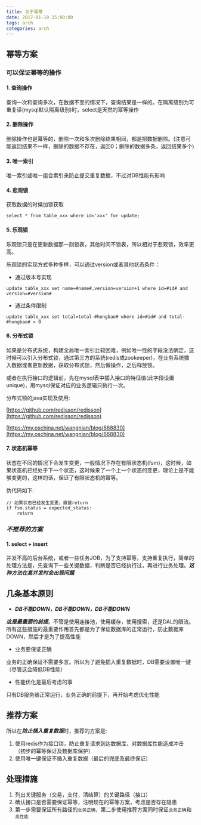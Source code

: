 ```yaml
---
title: 关于幂等
date: 2017-01-10 15:00:00
tags: arch
categories: arch
---
```


## 幂等方案

### 可以保证幂等的操作

#### 1. 查询操作

查询一次和查询多次，在数据不变的情况下，查询结果是一样的。在隔离级别为可重复读(mysql默认隔离级别)时，select是天然的幂等操作

#### 2. 删除操作

删除操作也是幂等的，删除一次和多次删除结果相同，都是把数据删除。(注意可能返回结果不一样，删除的数据不存在，返回0；删除的数据多条，返回结果多个)

#### 3. 唯一索引

唯一索引或唯一组合索引来防止提交重复数据，不过对DB性能有影响

#### 4. 悲观锁

获取数据的时候加锁获取

```	
select * from table_xxx where id='xxx' for update;
```

#### 5. 乐观锁

乐观锁只是在更新数据那一刻锁表，其他时间不锁表，所以相对于悲观锁，效率更高。

乐观锁的实现方式多种多样，可以通过version或者其他状态条件：

- 通过版本号实现

```
update table_xxx set name=#name#,version=version+1 where id=#id# and version=#version# 
```

- 通过条件限制

```
update table_xxx set total=total-#hongbao# where id=#id# and total-#hongbao# > 0
```

#### 6. 分布式锁

如果是分布式系统，构建全局唯一索引比较困难，例如唯一性的字段没法确定，这时候可以引入分布式锁，通过第三方的系统(redis或zookeeper)，在业务系统插入数据或者更新数据，获取分布式锁，然后做操作，之后释放锁。

或者在执行接口的逻辑前，先在mysql表中插入接口的特征值(此字段设置unique)，用mysql保证对应的业务逻辑只执行一次。

分布式锁的java实现及使用: 

[https://github.com/redisson/redisson](https://github.com/redisson/redisson)

[https://my.oschina.net/wangnian/blog/668830](https://my.oschina.net/wangnian/blog/668830)

#### 7. 状态机幂等

状态在不同的情况下会发生变更，一般情况下存在有限状态机(fsm)，这时候，如果状态机已经处于下一个状态，这时候来了一个上一个状态的变更，理论上是不能够变更的，这样的话，保证了有限状态机的幂等。

伪代码如下:

```
// 如果状态已经发生变更，直接return
if fsm.status = expected_status:
	return
```

### ***不推荐的方案***

#### 1. select + insert

并发不高的后台系统，或者一些任务JOB，为了支持幂等，支持重复执行，简单的处理方法是，先查询下一些关键数据，判断是否已经执行过，再进行业务处理。***这种方法在高并发时会出现问题***

## 几条基本原则

- ***DB不能DOWN，DB不能DOWN，DB不能DOWN***

***这是最重要的前提***。不管是使用连接池，使用缓存，使用搜索，还是DAL的限流。所有这些措施的最重要作用首先都是为了保证数据库的正常运行，防止数据库DOWN，然后才是为了提高性能

- 业务要保证正确

业务的正确保证不需要多言。所以为了避免插入重复数据时，DB需要设置唯一键（尽管这会降低DB性能）

- 性能优化是最后考虑的事

只有DB服务器正常运行，业务正确的前提下，再开始考虑优化性能

## 推荐方案

所以在***防止插入重复数据***时，推荐的方案是:

1. 使用redis作为接口锁，防止重复请求到达数据库，对数据库性能造成冲击（初步的幂等保证及数据库保护）
2. 使用唯一键保证不插入重复数据（最后的兜底及最终保证）

## 处理措施

1. 列出关键服务（交易，支付，清结算）的关键路径（接口）
2. 确认接口是否需要保证幂等，注明现在的幂等方案，考虑是否存在隐患
3. 第一步需要保证所有路径的`业务正确`，第二步使用推荐方案同时保证`业务正确`和`高性能`